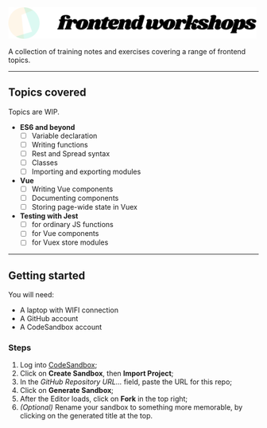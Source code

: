 <img src="img/header.svg" width="500">

A collection of training notes and exercises covering a range of frontend topics.

---

## Topics covered
Topics are WIP.

- **ES6 and beyond**
    * [ ] Variable declaration
    * [ ] Writing functions
    * [ ] Rest and Spread syntax
    * [ ] Classes
    * [ ] Importing and exporting modules
- **Vue**
    * [ ] Writing Vue components
    * [ ] Documenting components
    * [ ] Storing page-wide state in Vuex
- **Testing with Jest**
    * [ ] for ordinary JS functions
    * [ ] for Vue components
    * [ ] for Vuex store modules

---

## Getting started

You will need:

*  A laptop with WIFI connection
*  A GitHub account
*  A CodeSandbox account

### Steps

1. Log into [CodeSandbox](https://codesandbox.io);
2. Click on **Create Sandbox**, then **Import Project**;
3. In the _GitHub Repository URL..._ field, paste the URL for this repo;
4. Click on **Generate Sandbox**;
5. After the Editor loads, click on **Fork** in the top right;
6. _(Optional)_ Rename your sandbox to something more memorable, by clicking on the generated title at the top.
